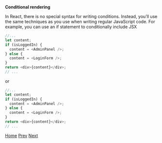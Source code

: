 **Conditional rendering**

In React, there is no special syntax for writing conditions. Instead, you’ll use the same techniques as you use when writing regular JavaScript code. For example, you can use an if statement to conditionally include JSX

```typescript
//...
let content;
if (isLoggedIn) {
  content = <AdminPanel />;
} else {
  content = <LoginForm />;
}
return <div>{content}</div>;
// ...
```

or

```typescript
//...
let content;
if (isLoggedIn) {
  content = <AdminPanel />;
} else {
  content = <LoginForm />;
}
return <div>{content}</div>;
// ...
```

[Home](../../readme.md)
[Prev](../2_jsx/readme.md)
[Next](../../readme.md)
